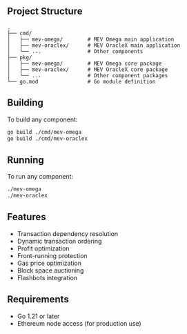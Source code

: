 ## Project Structure

```
.
├── cmd/
│   ├── mev-omega/        # MEV Omega main application
│   ├── mev-oraclex/      # MEV OracleX main application
│   └── ...               # Other components
├── pkg/
│   ├── mev-omega/        # MEV Omega core package
│   ├── mev-oraclex/      # MEV OracleX core package
│   └── ...               # Other component packages
└── go.mod                # Go module definition
```

## Building

To build any component:

```bash
go build ./cmd/mev-omega
go build ./cmd/mev-oraclex
```

## Running

To run any component:

```bash
./mev-omega
./mev-oraclex
```

## Features

- Transaction dependency resolution
- Dynamic transaction ordering
- Profit optimization
- Front-running protection
- Gas price optimization
- Block space auctioning
- Flashbots integration

## Requirements

- Go 1.21 or later
- Ethereum node access (for production use)


